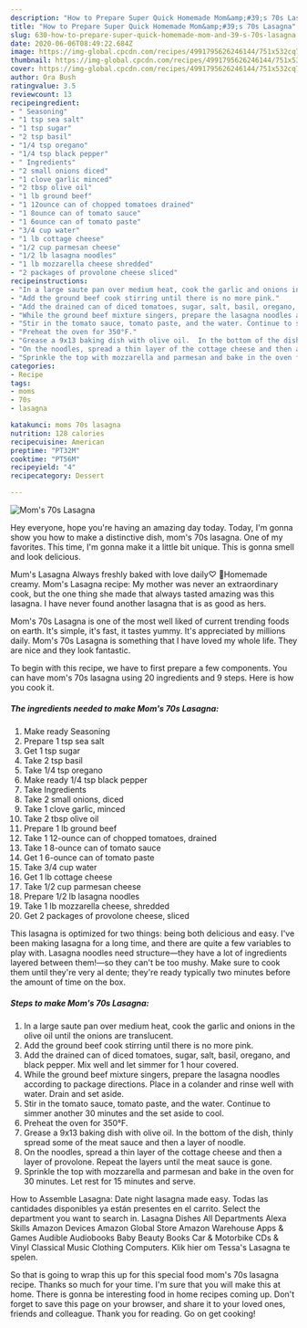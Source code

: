 ```yaml
---
description: "How to Prepare Super Quick Homemade Mom&amp;#39;s 70s Lasagna"
title: "How to Prepare Super Quick Homemade Mom&amp;#39;s 70s Lasagna"
slug: 630-how-to-prepare-super-quick-homemade-mom-and-39-s-70s-lasagna
date: 2020-06-06T08:49:22.684Z
image: https://img-global.cpcdn.com/recipes/4991795626246144/751x532cq70/moms-70s-lasagna-recipe-main-photo.jpg
thumbnail: https://img-global.cpcdn.com/recipes/4991795626246144/751x532cq70/moms-70s-lasagna-recipe-main-photo.jpg
cover: https://img-global.cpcdn.com/recipes/4991795626246144/751x532cq70/moms-70s-lasagna-recipe-main-photo.jpg
author: Ora Bush
ratingvalue: 3.5
reviewcount: 13
recipeingredient:
- " Seasoning"
- "1 tsp sea salt"
- "1 tsp sugar"
- "2 tsp basil"
- "1/4 tsp oregano"
- "1/4 tsp black pepper"
- " Ingredients"
- "2 small onions diced"
- "1 clove garlic minced"
- "2 tbsp olive oil"
- "1 lb ground beef"
- "1 12ounce can of chopped tomatoes drained"
- "1 8ounce can of tomato sauce"
- "1 6ounce can of tomato paste"
- "3/4 cup water"
- "1 lb cottage cheese"
- "1/2 cup parmesan cheese"
- "1/2 lb lasagna noodles"
- "1 lb mozzarella cheese shredded"
- "2 packages of provolone cheese sliced"
recipeinstructions:
- "In a large saute pan over medium heat, cook the garlic and onions in the olive oil until the onions are translucent."
- "Add the ground beef cook stirring until there is no more pink."
- "Add the drained can of diced tomatoes, sugar, salt, basil, oregano, and black pepper. Mix well and let simmer for 1 hour covered."
- "While the ground beef mixture singers, prepare the lasagna noodles according to package directions. Place in a colander and rinse well with water. Drain and set aside."
- "Stir in the tomato sauce, tomato paste, and the water. Continue to simmer another 30 minutes and the set aside to cool."
- "Preheat the oven for 350°F."
- "Grease a 9x13 baking dish with olive oil.  In the bottom of the dish, thinly spread some of the meat sauce and then a layer of noodle."
- "On the noodles, spread a thin layer of the cottage cheese and then a layer of provolone. Repeat the layers until the meat sauce is gone."
- "Sprinkle the top with mozzarella and parmesan and bake in the oven for 30 minutes. Let rest for 15 minutes and serve."
categories:
- Recipe
tags:
- moms
- 70s
- lasagna

katakunci: moms 70s lasagna 
nutrition: 128 calories
recipecuisine: American
preptime: "PT32M"
cooktime: "PT56M"
recipeyield: "4"
recipecategory: Dessert

---
```



![Mom&#39;s 70s Lasagna](https://img-global.cpcdn.com/recipes/4991795626246144/751x532cq70/moms-70s-lasagna-recipe-main-photo.jpg)

Hey everyone, hope you're having an amazing day today. Today, I'm gonna show you how to make a distinctive dish, mom&#39;s 70s lasagna. One of my favorites. This time, I'm gonna make it a little bit unique. This is gonna smell and look delicious.

Mum&#39;s Lasagna Always freshly baked with love daily♡ 🍴Homemade creamy. Mom&#39;s Lasagna recipe: My mother was never an extraordinary cook, but the one thing she made that always tasted amazing was this lasagna. I have never found another lasagna that is as good as hers.

Mom&#39;s 70s Lasagna is one of the most well liked of current trending foods on earth. It's simple, it's fast, it tastes yummy. It's appreciated by millions daily. Mom&#39;s 70s Lasagna is something that I have loved my whole life. They are nice and they look fantastic.


To begin with this recipe, we have to first prepare a few components. You can have mom&#39;s 70s lasagna using 20 ingredients and 9 steps. Here is how you cook it.

<!--inarticleads1-->

##### The ingredients needed to make Mom&#39;s 70s Lasagna:

1. Make ready  Seasoning
1. Prepare 1 tsp sea salt
1. Get 1 tsp sugar
1. Take 2 tsp basil
1. Take 1/4 tsp oregano
1. Make ready 1/4 tsp black pepper
1. Take  Ingredients
1. Take 2 small onions, diced
1. Take 1 clove garlic, minced
1. Take 2 tbsp olive oil
1. Prepare 1 lb ground beef
1. Take 1 12-ounce can of chopped tomatoes, drained
1. Take 1 8-ounce can of tomato sauce
1. Get 1 6-ounce can of tomato paste
1. Take 3/4 cup water
1. Get 1 lb cottage cheese
1. Take 1/2 cup parmesan cheese
1. Prepare 1/2 lb lasagna noodles
1. Take 1 lb mozzarella cheese, shredded
1. Get 2 packages of provolone cheese, sliced


This lasagna is optimized for two things: being both delicious and easy. I&#39;ve been making lasagna for a long time, and there are quite a few variables to play with. Lasagna noodles need structure—they have a lot of ingredients layered between them!—so they can&#39;t be too mushy. Make sure to cook them until they&#39;re very al dente; they&#39;re ready typically two minutes before the amount of time on the box. 

<!--inarticleads2-->

##### Steps to make Mom&#39;s 70s Lasagna:

1. In a large saute pan over medium heat, cook the garlic and onions in the olive oil until the onions are translucent.
1. Add the ground beef cook stirring until there is no more pink.
1. Add the drained can of diced tomatoes, sugar, salt, basil, oregano, and black pepper. Mix well and let simmer for 1 hour covered.
1. While the ground beef mixture singers, prepare the lasagna noodles according to package directions. Place in a colander and rinse well with water. Drain and set aside.
1. Stir in the tomato sauce, tomato paste, and the water. Continue to simmer another 30 minutes and the set aside to cool.
1. Preheat the oven for 350°F.
1. Grease a 9x13 baking dish with olive oil.  In the bottom of the dish, thinly spread some of the meat sauce and then a layer of noodle.
1. On the noodles, spread a thin layer of the cottage cheese and then a layer of provolone. Repeat the layers until the meat sauce is gone.
1. Sprinkle the top with mozzarella and parmesan and bake in the oven for 30 minutes. Let rest for 15 minutes and serve.


How to Assemble Lasagna: Date night lasagna made easy. Todas las cantidades disponibles ya están presentes en el carrito. Select the department you want to search in. Lasagna Dishes All Departments Alexa Skills Amazon Devices Amazon Global Store Amazon Warehouse Apps &amp; Games Audible Audiobooks Baby Beauty Books Car &amp; Motorbike CDs &amp; Vinyl Classical Music Clothing Computers. Klik hier om Tessa&#39;s Lasagna te spelen. 

So that is going to wrap this up for this special food mom&#39;s 70s lasagna recipe. Thanks so much for your time. I'm sure that you will make this at home. There is gonna be interesting food in home recipes coming up. Don't forget to save this page on your browser, and share it to your loved ones, friends and colleague. Thank you for reading. Go on get cooking!
